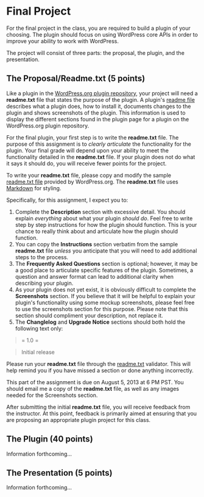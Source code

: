 # Final Project

For the final project in the class, you are required to build a plugin of your choosing. The plugin should focus on using WordPress core APIs in order to improve your ability to work with WordPress.

The project will consist of three parts: the proposal, the plugin, and the presentation.

## The Proposal/Readme.txt (5 points)

Like a plugin in the [WordPress.org plugin repository](http://wordpress.org/plugins/), your project will need a **readme.txt** file that states the purpose of the plugin. A plugin's [readme file](http://wordpress.org/plugins/about/readme.txt) describes what a plugin does, how to install it, documents changes to the plugin and shows screenshots of the plugin. This information is used to display the different sections found in the plugin page for a plugin on the WordPress.org plugin repository.

For the final plugin, your first step is to write the **readme.txt** file. The purpose of this assignment is to *clearly articulate* the functionality for the plugin. Your final grade will depend upon your ability to meet the functionality detailed in the **readme.txt** file. If your plugin does not do what it says it should do, you will receive fewer points for the project.

To write your **readme.txt** file, please copy and modify the sample [readme.txt file](http://wordpress.org/plugins/about/readme.txt) provided by WordPress.org. The **readme.txt** file uses [Markdown](http://daringfireball.net/projects/markdown/syntax) for styling. 

Specifically, for this assignment, I expect you to:

1. Complete the **Description** section with excessive detail. You should explain *everything* about what your plugin *should do*. Feel free to write step by step instructions for how the plugin should function. This is your chance to really think about and articulate how the plugin should function.
1. You can copy the **Instructions** section verbatim from the sample **readme.txt** file *unless* you anticipate that you will need to add additional steps to the process.
1. The **Frequently Asked Questions** section is optional; however, it may be a good place to articulate specific features of the plugin. Sometimes, a question and answer format can lead to additional clarity when describing your plugin.
1. As your plugin does not yet exist, it is obviously difficult to complete the **Screenshots** section. If you believe that it will be helpful to explain your plugin's functionality using some mockup screenshots, please feel free to use the screenshots section for this purpose. Please note that this section should compliment your description, not replace it.
1. The **Changlelog** and **Upgrade Notice** sections should both hold the following text only:

> = 1.0 =

> Initial release

Please run your **readme.txt** file through the [readme.txt](http://wordpress.org/plugins/about/validator/) validator. This will help remind you if you have missed a section or done anything incorrectly.

This part of the assignment is due on August 5, 2013 at 6 PM PST. You should email me a copy of the **readme.txt** file, as well as any images needed for the Screenshots section.

After submitting the initial **readme.txt** file, you will receive feedback from the instructor. At this point, feedback is primarily aimed at ensuring that you are proposing an appropriate plugin project for this class.

## The Plugin (40 points)

Information forthcoming...

## The Presentation (5 points)

Information forthcoming...